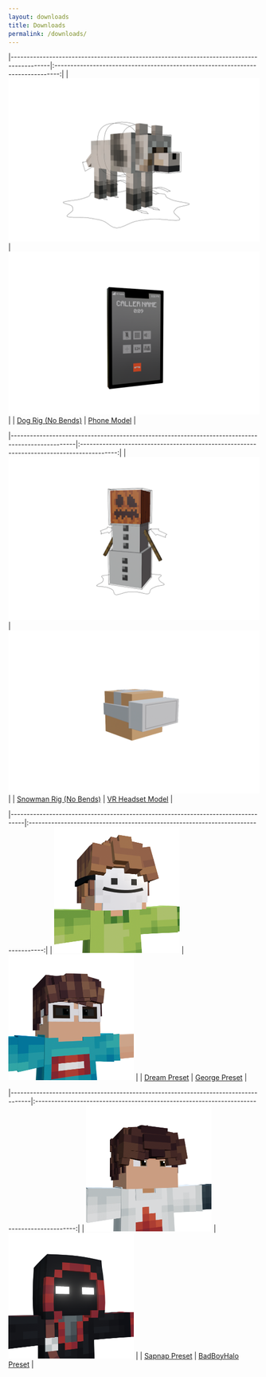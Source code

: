 ```yaml
---
layout: downloads
title: Downloads
permalink: /downloads/
---
```


|------------------------------------------------------------------------------------------|:-------------------------------------------------------------------------------:|
| <img src="/assets/images/for-downloads/Dog Rig.png">                                     | <img src="/assets/images/for-downloads/Phone.png">                              |
| <a href="https://cdn.blueanimates.com/blender/rigs/Dog Rig.blend">Dog Rig (No Bends)</a> | <a href="https://cdn.blueanimates.com/blender/rigs/Phone.blend">Phone Model</a> |

|--------------------------------------------------------------------------------------------------|:-----------------------------------------------------------------------------------------:|
| <img src="/assets/images/for-downloads/Snowman Rig.png">                                         | <img src="/assets/images/for-downloads/VR Headset.png">                                   |
| <a href="https://cdn.blueanimates.com/blender/rigs/Snowman Rig.blend">Snowman Rig (No Bends)</a> | <a href="https://cdn.blueanimates.com/blender/rigs/VR Headset.blend">VR Headset Model</a> |

|----------------------------------------------------------------------------------|:----------------------------------------------------------------------------------:|
| <img src="/assets/images/for-downloads/dream.png" width="50%" height="50%">                               | <img src="/assets/images/for-downloads/george.png" width="50%" height="50%">                                | 
| <a href="https://github.com/Korbs-Studio/blueanimates-cdn/raw/main/blender/rigs/Dream.blend">Dream Preset</a> | <a href="https://github.com/Korbs-Studio/blueanimates-cdn/raw/main/blender/rigs/George.blend">George Preset</a> |

|------------------------------------------------------------------------------------|:------------------------------------------------------------------------------------------:|
| <img src="/assets/images/for-downloads/sapnap.png" width="50%" height="50%">                                | <img src="/assets/images/for-downloads/bbh.png" width="50%" height="50%">                                           | 
| <a href="https://github.com/Korbs-Studio/blueanimates-cdn/raw/main/blender/rigs/Sapnap.blend">Sapnap Preset</a> | <a href="https://github.com/Korbs-Studio/blueanimates-cdn/raw/main/blender/rigs/BadBoyHalo.blend">BadBoyHalo Preset</a> |